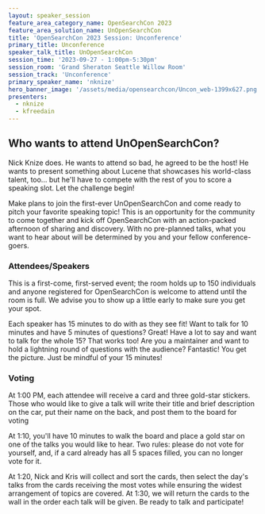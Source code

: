 ```yaml
---
layout: speaker_session
feature_area_category_name: OpenSearchCon 2023
feature_area_solution_name: UnOpenSearchCon
title: 'OpenSearchCon 2023 Session: Unconference'
primary_title: Unconference
speaker_talk_title: UnOpenSearchCon
session_time: '2023-09-27 - 1:00pm-5:30pm'
session_room: 'Grand Sheraton Seattle Willow Room'
session_track: 'Unconference'
primary_speaker_name: 'nknize'
hero_banner_image: '/assets/media/opensearchcon/Uncon_web-1399x627.png'
presenters:
  - nknize
  - kfreedain
---
```


## Who wants to attend UnOpenSearchCon?

Nick Knize does. He wants to attend so bad, he agreed to be the host! He 
wants to present something about Lucene that showcases his world-class 
talent, too... but he&apos;ll have to compete with the rest of you to score a 
speaking slot. Let the challenge begin!

Make plans to join the first-ever UnOpenSearchCon and come ready to pitch 
your favorite speaking topic! This is an opportunity for the community to 
come together and kick off OpenSearchCon with an action-packed afternoon 
of sharing and discovery. With no pre-planned talks, what you want to hear 
about will be determined by you and your fellow conference-goers.

### Attendees/Speakers

This is a first-come, first-served event; the room holds up to 150 individuals 
and anyone registered for OpenSearchCon is welcome to attend until the 
room is full. We advise you to show up a little early to make sure you get 
your spot.

Each speaker has 15 minutes to do with as they see fit! Want to talk for 10 
minutes and have 5 minutes of questions? Great! Have a lot to say and want 
to talk for the whole 15? That works too! Are you a maintainer and want to 
hold a lightning round of questions with the audience? Fantastic! You get the
picture. Just be mindful of your 15 minutes!

### Voting

At 1:00 PM, each attendee will receive a card and three gold-star stickers. 
Those who would like to give a talk will write their title and brief description 
on the car, put their name on the back, and post them to the board for 
voting

At 1:10, you&apos;ll have 10 minutes to walk the board and place a gold star on 
one of the talks you would like to hear. Two rules: please do not vote for 
yourself, and, if a card already has all 5 spaces filled, you can no longer vote 
for it.

At 1:20, Nick and Kris will collect and sort the cards, then select the day's 
talks from the cards receiving the most votes while ensuring the widest 
arrangement of topics are covered. 
At 1:30, we will return the cards to the wall in the order each talk will be 
given. Be ready to talk and participate!
